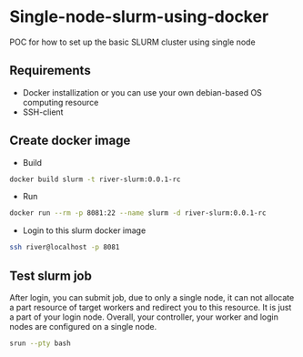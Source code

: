 # Single-node-slurm-using-docker
POC for how to set up the basic SLURM cluster using single node

## Requirements
+ Docker installization or you can use your own debian-based OS computing resource
+ SSH-client

## Create docker image
+ Build
```bash
docker build slurm -t river-slurm:0.0.1-rc
```
+ Run
```bash
docker run --rm -p 8081:22 --name slurm -d river-slurm:0.0.1-rc
```

+ Login to this slurm docker image
```bash
ssh river@localhost -p 8081 
```


## Test slurm job
After login, you can submit job, due to only a single node, it can not allocate a part resource of target workers and redirect you to this resource.
It is just a part of your login node. Overall, your controller, your worker and login nodes are configured on a single node.
```bash
srun --pty bash
```